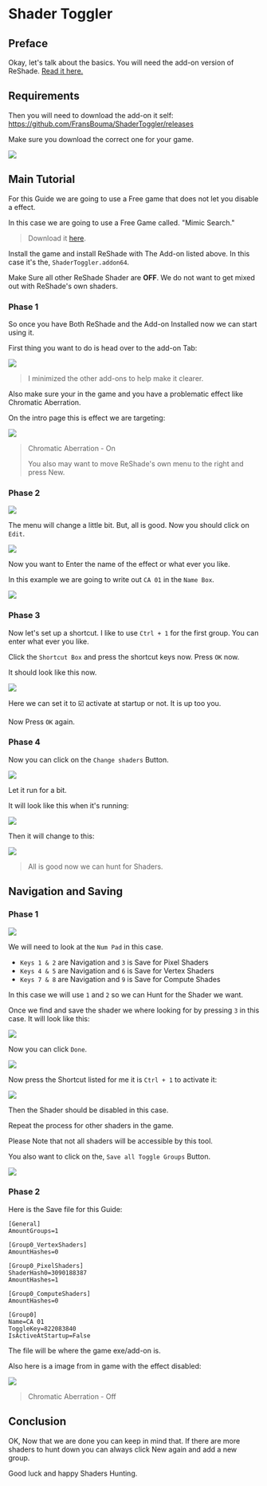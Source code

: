 
# Shader Toggler

## Preface

Okay, let's talk about the basics. You will need the add-on version of ReShade. [Read it here.](reshadeversions.md)

## Requirements

Then you will need to download the add-on it self: <https://github.com/FransBouma/ShaderToggler/releases>

Make sure you download the correct one for your game.

![](images/shadertoggler.jpg)

## Main Tutorial

For this Guide we are going to use a Free game that does not let you disable a effect.

In this case we are going to use a Free Game called. "Mimic Search."

> Download it [here](https://store.steampowered.com/app/2713460/Mimic_Search/).

Install the game and install ReShade with The Add-on listed above. In this case it's the, `ShaderToggler.addon64`.

Make Sure all other ReShade Shader are **OFF**. We do not want to get mixed out with ReShade's own shaders.

### Phase 1

So once you have Both ReShade and the Add-on Installed now we can start using it.

First thing you want to do is head over to the add-on Tab:

![](images/shadertoggler2.png)

> I minimized the other add-ons to help make it clearer.

Also make sure your in the game and you have a problematic effect like Chromatic Aberration.

On the intro page this is effect we are targeting:

![](images/shadertoggler3.png)

> Chromatic Aberration - On
>
> You also may want to move ReShade's own menu to the right and press New.

### Phase 2

![](images/shadertoggler4.png)

The menu will change a little bit. But, all is good. Now you should click on `Edit`.

![](images/shadertoggler5.png)

Now you want to Enter the name of the effect or what ever you like.

In this example we are going to write out `CA 01` in the `Name Box`.

![](images/shadertoggler6.png)

### Phase 3

Now let's set up a shortcut. I like to use `Ctrl + 1` for the first group. You can enter what ever you like.

Click the `Shortcut Box` and press the shortcut keys now. Press `OK` now.

It should look like this now.

![](images/shadertoggler7.png)

Here we can set it to ☑️ activate at startup or not. It is up too you.

Now Press `OK` again.

### Phase 4

Now you can click on the `Change shaders` Button.

![](images/shadertoggler8.png)

Let it run for a bit.

It will look like this when it's running:

![](images/shadertoggler9.png)

Then it will change to this:

![](images/shadertoggler10.png)

> All is good now we can hunt for Shaders.

## Navigation and Saving

### Phase 1

![](images/shadertoggler11.png)

We will need to look at the `Num Pad` in this case.

- `Keys 1 & 2` are Navigation and `3` is Save for Pixel Shaders
- `Keys 4 & 5` are Navigation and `6` is Save for Vertex Shaders
- `Keys 7 & 8` are Navigation and `9` is Save for Compute Shades

In this case we will use `1` and `2` so we can Hunt for the Shader we want.

Once we find and save the shader we where looking for by pressing `3` in this case. It will look like this:

![](images/shadertoggler12.png)

Now you can click `Done`.

![](images/shadertoggler13.png)

Now press the Shortcut listed for me it is `Ctrl + 1` to activate it:

![](images/shadertoggler14.png)

Then the Shader should be disabled in this case.

Repeat the process for other shaders in the game.

Please Note that not all shaders will be accessible by this tool.

You also want to click on the, `Save all Toggle Groups` Button.

![](images/shadertoggler15.png)

### Phase 2

Here is the Save file for this Guide:

```
[General]
AmountGroups=1

[Group0_VertexShaders]
AmountHashes=0

[Group0_PixelShaders]
ShaderHash0=3090188387
AmountHashes=1

[Group0_ComputeShaders]
AmountHashes=0

[Group0]
Name=CA 01
ToggleKey=822083840
IsActiveAtStartup=False
```

The file will be where the game exe/add-on is.

Also here is a image from in game with the effect disabled:

![](images/shadertoggler16.png)

> Chromatic Aberration - Off

## Conclusion

OK, Now that we are done you can keep in mind that. If there are more shaders to hunt down you can always click New again and add a new group.

Good luck and happy Shaders Hunting.
